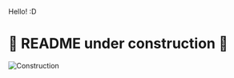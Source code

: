 Hello! :D
# 🚧 README under construction 🚧

![Construction](https://i.pinimg.com/originals/84/a0/9d/84a09dfb5caedaf3d1b0bbbadd030218.gif)
